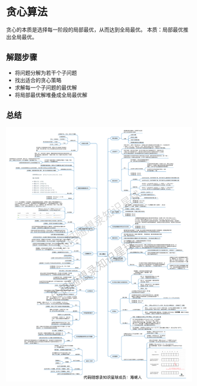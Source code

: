 # 贪心算法
贪心的本质是选择每一阶段的局部最优，从而达到全局最优。
本质：局部最优推出全局最优。


## 解题步骤
- 将问题分解为若干个子问题
- 找出适合的贪心策略
- 求解每一个子问题的最优解
- 将局部最优解堆叠成全局最优解


## 总结
![贪心算法总结](../../images/%E8%B4%AA%E5%BF%83%E7%AE%97%E6%B3%95%E6%80%BB%E7%BB%93.png)